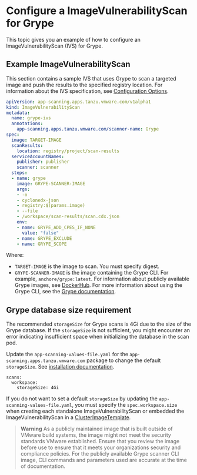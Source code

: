 # Configure a ImageVulnerabilityScan for Grype

This topic gives you an example of how to configure an ImageVulnerabilityScan (IVS) for Grype.

## <a id="example"></a> Example ImageVulnerabilityScan

This section contains a sample IVS that uses Grype to scan a targeted image and push the results to the specified registry location.
For information about the IVS specification, see [Configuration Options](ivs-create-your-own.hbs.md#img-vuln-config-options).

```yaml
apiVersion: app-scanning.apps.tanzu.vmware.com/v1alpha1
kind: ImageVulnerabilityScan
metadata:
  name: grype-ivs
  annotations:
    app-scanning.apps.tanzu.vmware.com/scanner-name: Grype
spec:
  image: TARGET-IMAGE
  scanResults:
    location: registry/project/scan-results
  serviceAccountNames:
    publisher: publisher
    scanner: scanner
  steps:
  - name: grype
    image: GRYPE-SCANNER-IMAGE
    args:
    - -o
    - cyclonedx-json
    - registry:$(params.image)
    - --file
    - /workspace/scan-results/scan.cdx.json
    env:
    - name: GRYPE_ADD_CPES_IF_NONE
      value: "false"
    - name: GRYPE_EXCLUDE
    - name: GRYPE_SCOPE
```

Where:

- `TARGET-IMAGE` is the image to scan. You must specify digest.
- `GRYPE-SCANNER-IMAGE` is the image containing the Grype CLI. For example, `anchore/grype:latest`. For information about publicly available Grype images, see [DockerHub](https://hub.docker.com/r/anchore/grype/tags). For more information about using the Grype CLI, see the [Grype documentation](https://github.com/anchore/grype#getting-started).

## <a id="grype-db-requirement"></a> Grype database size requirement

The recommended `storageSize` for Grype scans is 4Gi due to the size of the Grype database. If the `storageSize` is not sufficient, you might encounter an error indicating insufficient space when initializing the database in the scan pod.

Update the `app-scanning-values-file.yaml` for the `app-scanning.apps.tanzu.vmware.com` package to change the default `storageSize`. See [installation documentation](./install-app-scanning.hbs.md#install-scst-app-scanning).

```console
scans:
  workspace:
    storageSize: 4Gi
```

If you do not want to set a default `storageSize` by updating the  `app-scanning-values-file.yaml`, you must specify the `spec.workspace.size` when creating each standalone ImageVulnerabilityScan or embedded the ImageVulnerabilityScan in a [ClusterImageTemplate](./clusterimagetemplates.hbs.md#create-clusterimagetemplate).

>**Warning** As a publicly maintained image that is built outside of VMware build systems, the image might not meet the security standards VMware established. Ensure that you review the image before use to ensure that it meets your organizations security and compliance policies.
For the publicly available Grype scanner CLI image, CLI commands and parameters used are accurate at the time of documentation.